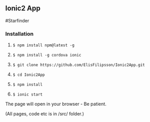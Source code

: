 ## Ionic2 App

#Starfinder


### Installation

1.    ``` $ npm install npm@latest -g ```

2.    ``` $ npm install -g cordova ionic ```
    
3.    ``` $ git clone https://github.com/ElisFilipsson/Ionic2App.git ```

4.    ``` $ cd Ionic2App ```

5.    ``` $ npm install ```

6.    ``` $ ionic start ```

The page will open in your browser - Be patient.

(All pages, code etc is in /src/ folder.)